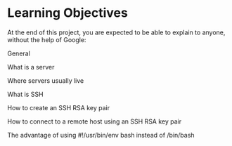 # Learning Objectives
At the end of this project, you are expected to be able to explain to anyone, without the help of Google:

General

What is a server

Where servers usually live

What is SSH

How to create an SSH RSA key pair

How to connect to a remote host using an SSH RSA key pair

The advantage of using #!/usr/bin/env bash instead of /bin/bash